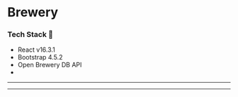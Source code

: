 # Brewery



### Tech Stack :wrench:

-   React v16.3.1
-   Bootstrap 4.5.2
-   Open Brewery DB API
-  

---



---
